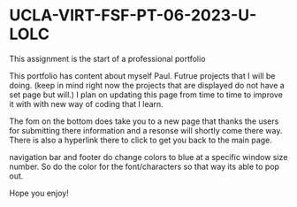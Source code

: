 # UCLA-VIRT-FSF-PT-06-2023-U-LOLC

This assignment is the start of a professional portfolio

This portfolio has content about myself Paul. Futrue projects that I will be doing. (keep in mind right now the projects that are displayed do not have a set page but will.) I plan on updating this page from time to time to improve it with with new way of coding that I learn.

The fom on the bottom does take you to a new page that thanks the users for submitting there information and a resonse will shortly come there way. There is also a hyperlink there to click to get you back to the main page.

navigation bar and footer do change colors to blue at a specific window size number. So do the color for the font/characters so that way its able to pop out.

Hope you enjoy!
